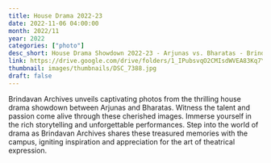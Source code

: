 ```yaml
---
title: House Drama 2022-23
date: 2022-11-06 04:00:00
month: 2022/11
year: 2022
categories: ["photo"]
desc_short: House Drama Showdown 2022-23 - Arjunas vs. Bharatas - Brindavan Campus Drama Competition
link: https://drive.google.com/drive/folders/1_IPubsvqO2CMIsdWVEA83Kq7Y49oSECY?usp=drive_link
thumbnail: images/thumbnails/DSC_7388.jpg
draft: false
---
```


 Brindavan Archives unveils captivating photos from the thrilling house drama showdown between Arjunas and Bharatas. Witness the talent and passion come alive through these cherished images. Immerse yourself in the rich storytelling and unforgettable performances. Step into the world of drama as Brindavan Archives shares these treasured memories with the campus, igniting inspiration and appreciation for the art of theatrical expression.
